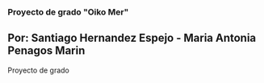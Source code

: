 ### Proyecto de grado "Oiko Mer"
## Por: Santiago Hernandez Espejo - Maria Antonia Penagos Marin

Proyecto de grado
